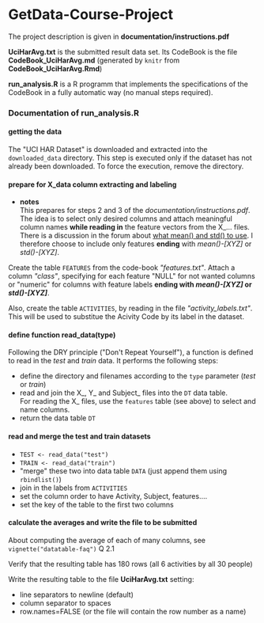GetData-Course-Project
======================

The project description is given in **documentation/instructions.pdf**  

**UciHarAvg.txt** is the submitted result data set. Its CodeBook is the file
**CodeBook_UciHarAvg.md** (generated by `knitr` from **CodeBook_UciHarAvg.Rmd**)

**run_analysis.R** is a R programm that implements the specifications of the CodeBook in
a fully automatic way (no manual steps required).


### Documentation of run_analysis.R

#### getting the data

The "UCI HAR Dataset" is downloaded and extracted into the `downloaded_data` directory. This step is executed only if the dataset has not already been downloaded. To force the execution, remove the directory.

#### prepare for X_data column extracting and labeling

* **notes**  
    This prepares for steps 2 and 3 of the *documentation/instructions.pdf*.  
    The idea is to select only desired columns and attach meaningful column names
    **while reading in** the feature vectors from the X_... files. There is a discussion 
    in the forum about [what mean() and std() to use](https://class.coursera.org/getdata-016/forum/thread?thread_id=50#post-110). I therefore choose to include only features **ending** with 
    *mean()-[XYZ]* or *std()-[XYZ]*.   

Create the table `FEATURES` from the code-book *"features.txt"*. Attach a column
*"class"*, specifying for each feature "NULL" for not wanted columns or "numeric" 
for columns with feature labels **ending with *mean()-[XYZ]* or *std()-[XYZ]***.  

Also, create the table `ACTIVITIES`, by reading in the file *"activity_labels.txt"*. This will be used to substitue the Acivity Code by its label in the dataset.

#### define function read_data(type)

Following the DRY principle ("Don't Repeat Yourself"), a function is defined to read in the *test* and *train* data. It performs the following steps:  

- define the directory and filenames according to the `type` parameter (*test* or *train*)
- read and join the X_, Y_ and Subject_ files into the `DT` data table.  
  For reading the X_ files, use the `features` table (see above) to select and name columns.
- return the data table `DT`

#### read and merge the test and train datasets

- `TEST <- read_data("test")`
- `TRAIN <- read_data("train")`
- "merge" these two into data table `DATA` (just append them using `rbindlist()`)
- join in the labels from `ACTIVITIES`  
- set the column order to have Activity, Subject, features....  
- set the key of the table to the first two columns  

#### calculate the averages and write the file to be submitted

About computing the average of each of many columns, see `vignette("datatable-faq")` Q 2.1  

Verify that the resulting table has 180 rows (all 6 activities by all 30 people)  

Write the resulting table to the file **UciHarAvg.txt** setting:  
- line separators to newline (default)  
- column separator to spaces  
- row.names=FALSE (or the file will contain the row number as a name)  



